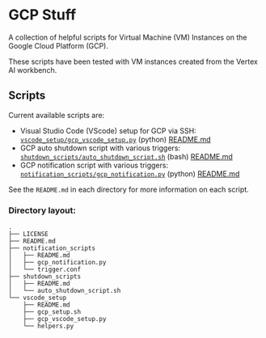 # GCP Stuff

A collection of helpful scripts for Virtual Machine (VM) Instances on the Google Cloud Platform (GCP).

These scripts have been tested with VM instances created from the Vertex AI workbench.

## Scripts

Current available scripts are:

* Visual Studio Code (VScode) setup for GCP via SSH: [`vscode_setup/gcp_vscode_setup.py`](https://github.com/drrobotk/GCP_stuff/blob/5a7e0d5f813acc7bd7c104ea8ada07b30faf29f4/vscode_setup/gcp_vscode_setup.py) (python) 
[README.md](https://github.com/drrobotk/GCP_stuff/blob/5a7e0d5f813acc7bd7c104ea8ada07b30faf29f4/vscode_setup/README.md)
* GCP auto shutdown script with various triggers: [`shutdown_scripts/auto_shutdown_script.sh`](https://github.com/drrobotk/GCP_stuff/blob/5a7e0d5f813acc7bd7c104ea8ada07b30faf29f4/shutdown_scripts/auto_shutdown_script.sh) (bash) 
[README.md](https://github.com/drrobotk/GCP_stuff/blob/5a7e0d5f813acc7bd7c104ea8ada07b30faf29f4/shutdown_scripts/README.md)
* GCP notification script with various triggers: [`notification_scripts/gcp_notification.py`](https://github.com/drrobotk/GCP_stuff/blob/5a7e0d5f813acc7bd7c104ea8ada07b30faf29f4/notification_scripts/gcp_notification.py) (python) 
[README.md](https://github.com/drrobotk/GCP_stuff/blob/5a7e0d5f813acc7bd7c104ea8ada07b30faf29f4/notification_scripts/README.md)

See the `README.md` in each directory for more information on each script.
### Directory layout:
    .
    ├── LICENSE
    ├── README.md
    ├── notification_scripts
    │   ├── README.md
    │   ├── gcp_notification.py
    │   └── trigger.conf
    ├── shutdown_scripts
    │   ├── README.md
    │   └── auto_shutdown_script.sh
    └── vscode_setup
        ├── README.md
        ├── gcp_setup.sh
        ├── gcp_vscode_setup.py
        └── helpers.py
